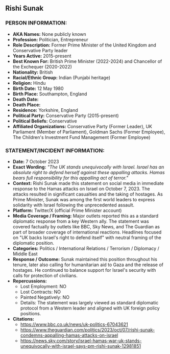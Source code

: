## Rishi Sunak

### PERSON INFORMATION:
- **AKA Names:** None publicly known
- **Profession:** Politician, Entrepreneur
- **Role Description:** Former Prime Minister of the United Kingdom and Conservative Party leader
- **Years Active:** 2015-present
- **Best Known For:** British Prime Minister (2022-2024) and Chancellor of the Exchequer (2020-2022)
- **Nationality:** British
- **Racial/Ethnic Group:** Indian (Punjabi heritage)
- **Religion:** Hindu
- **Birth Date:** 12 May 1980
- **Birth Place:** Southampton, England
- **Death Date:** 
- **Death Place:** 
- **Residence:** Yorkshire, England
- **Political Party:** Conservative Party (2015-present)
- **Political Beliefs:** Conservative
- **Affiliated Organizations:** Conservative Party (Former Leader), UK Parliament (Member of Parliament), Goldman Sachs (Former Employee), The Children's Investment Fund Management (Former Employee)

### STATEMENT/INCIDENT INFORMATION:
- **Date:** 7 October 2023
- **Exact Wording:** *"The UK stands unequivocally with Israel. Israel has an absolute right to defend herself against these appalling attacks. Hamas bears full responsibility for this appalling act of terror."*
- **Context:** Rishi Sunak made this statement on social media in immediate response to the Hamas attacks on Israel on October 7, 2023. The attacks resulted in significant casualties and the taking of hostages. As Prime Minister, Sunak was among the first world leaders to express solidarity with Israel following the unprecedented assault.
- **Platform:** Twitter/X (official Prime Minister account)
- **Media Coverage / Framing:** Major outlets reported this as a standard diplomatic response from a key Western ally. The statement was covered factually by outlets like BBC, Sky News, and The Guardian as part of broader coverage of international reactions. Headlines focused on "UK backs Israel's right to defend itself" with neutral framing of the diplomatic position.
- **Categories:** Politics / International Relations / Terrorism / Diplomacy / Middle East
- **Response / Outcome:** Sunak maintained this position throughout his tenure, later also calling for humanitarian aid to Gaza and the release of hostages. He continued to balance support for Israel's security with calls for protection of civilians.
- **Repercussions:**
  - Lost Employment: NO
  - Lost Contracts: NO
  - Painted Negatively: NO
  - Details: The statement was largely viewed as standard diplomatic protocol from a Western leader and aligned with UK foreign policy positions.
- **Citations:** 
  - https://www.bbc.co.uk/news/uk-politics-67043621
  - https://www.theguardian.com/politics/2023/oct/07/rishi-sunak-condemns-appalling-hamas-attacks-on-israel
  - https://news.sky.com/story/israel-hamas-war-uk-stands-unequivocally-with-israel-says-pm-rishi-sunak-12981851